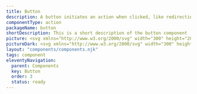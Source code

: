 ```yaml
---
title: Button
description: A button initiates an action when clicked, like redirecting to a new page or submitting a form. It's a key element for interaction and action.
componentType: action
packageName: button
shortDescription: This is a short description of the button component
picture: <svg xmlns="http://www.w3.org/2000/svg" width="300" height="200" fill="none" aria-labelledby="buttonTitle buttonDesc" role="img"><title id="buttonTitle">Illustration of button component.</title><desc id="buttonDesc">An illustrated button component representing button component card.</desc><path fill="#36F" d="M216.269 77H83.7313c-1.5694 0-2.8417 1.2723-2.8417 2.8417v40.3163c0 1.57 1.2723 2.842 2.8417 2.842H216.269c1.569 0 2.842-1.272 2.842-2.842V79.8417c0-1.5694-1.273-2.8417-2.842-2.8417Z"/><path fill="#F4F4F4" d="M119.075 108.5V93.3792h4.495c1.029 0 1.928.1228 2.697.3687.783.2459 1.39.6377 1.821 1.1755.445.5379.668 1.2524.668 2.1437 0 .753-.192 1.4368-.576 2.0515-.369.5992-.914 1.0144-1.637 1.2444v.093c.907.169 1.645.553 2.213 1.152.584.599.876 1.421.876 2.466 0 .984-.246 1.806-.738 2.467-.476.661-1.144 1.152-2.005 1.475-.86.323-1.859.484-2.996.484h-4.818Zm1.913-8.6898h2.236c1.291 0 2.221-.223 2.789-.6686.569-.4456.853-1.0526.853-1.8209 0-.876-.3-1.4983-.899-1.8671-.584-.3688-1.467-.5532-2.651-.5532h-2.328v4.9098Zm0 7.1688h2.628c1.306 0 2.32-.238 3.043-.715.722-.492 1.083-1.245 1.083-2.259 0-.937-.361-1.621-1.083-2.051-.707-.446-1.721-.669-3.043-.669h-2.628v5.694Zm14.727 1.798c-1.183 0-2.052-.369-2.605-1.107-.553-.753-.83-1.844-.83-3.273v-7.0994h1.913v6.8464c0 1.044.162 1.805.485 2.281.338.477.875.715 1.613.715.584 0 1.099-.146 1.544-.438.461-.307.953-.791 1.476-1.452v-7.9524h1.89V108.5h-1.568l-.161-1.752h-.069c-.523.615-1.076 1.107-1.66 1.475-.584.369-1.26.554-2.028.554Zm12.791 0c-1.198 0-2.036-.346-2.512-1.038-.461-.691-.692-1.59-.692-2.697v-6.2001h-1.659v-1.4291l1.752-.1152.23-3.1348h1.59v3.1348h3.02v1.5443h-3.02v6.2241c0 .691.123 1.229.369 1.613.261.369.715.553 1.36.553.2 0 .415-.03.646-.092.23-.077.438-.146.622-.207l.369 1.429c-.308.107-.646.199-1.014.276-.354.092-.707.139-1.061.139Zm7.338 0c-1.198 0-2.036-.346-2.512-1.038-.461-.691-.692-1.59-.692-2.697v-6.2001h-1.659v-1.4291l1.752-.1152.23-3.1348h1.591v3.1348h3.019v1.5443h-3.019v6.2241c0 .691.123 1.229.368 1.613.262.369.715.553 1.36.553.2 0 .415-.03.646-.092.23-.077.438-.146.622-.207l.369 1.429c-.307.107-.645.199-1.014.276-.354.092-.707.139-1.061.139Zm8.303 0c-.906 0-1.759-.231-2.558-.692-.784-.461-1.421-1.129-1.913-2.005-.477-.876-.715-1.929-.715-3.158 0-1.26.238-2.328.715-3.2041.492-.876 1.129-1.5444 1.913-2.0054.799-.461 1.652-.6915 2.558-.6915.922 0 1.775.2305 2.559.6915.784.461 1.414 1.1294 1.89 2.0054.492.8761.738 1.9441.738 3.2041 0 1.229-.246 2.282-.738 3.158-.476.876-1.106 1.544-1.89 2.005-.784.461-1.637.692-2.559.692Zm0-1.568c.969 0 1.745-.392 2.329-1.175.599-.799.898-1.837.898-3.112 0-1.291-.299-2.336-.898-3.135-.584-.7991-1.36-1.1986-2.329-1.1986-.952 0-1.728.3995-2.328 1.1986-.599.799-.899 1.844-.899 3.135 0 1.275.3 2.313.899 3.112.6.783 1.376 1.175 2.328 1.175Zm8.137 1.291V97.2976h1.567l.162 1.6135h.069c.538-.5378 1.106-.9835 1.706-1.3369.599-.3688 1.283-.5532 2.051-.5532 1.183 0 2.044.3765 2.582 1.1294.553.7376.829 1.821.829 3.2506v7.099h-1.89v-6.846c0-1.045-.169-1.8055-.507-2.2819-.338-.4764-.876-.7146-1.613-.7146-.569 0-1.084.146-1.545.438-.445.292-.952.7222-1.521 1.2905v8.114h-1.89Z"/><path stroke="#36F" stroke-width="2" d="M216.269 77H83.7313c-1.5694 0-2.8417 1.2723-2.8417 2.8417v40.3163c0 1.57 1.2723 2.842 2.8417 2.842H216.269c1.569 0 2.842-1.272 2.842-2.842V79.8417c0-1.5694-1.273-2.8417-2.842-2.8417Z"/></svg>
pictureDark: <svg xmlns="http://www.w3.org/2000/svg" width="300" height="200" fill="none" aria-labelledby="buttonDarkTitle buttonDarkDesc" role="img"><title id="buttonDarkTitle">Illustration of button component.</title><desc id="buttonDarkDesc">An illustrated button component representing button component card.</desc><path fill="#5985FF" d="M216.269 77H83.7313c-1.5694 0-2.8417 1.2723-2.8417 2.8417v40.3163c0 1.57 1.2723 2.842 2.8417 2.842H216.269c1.569 0 2.842-1.272 2.842-2.842V79.8417c0-1.5694-1.273-2.8417-2.842-2.8417Z"/><path fill="#222" d="M119.075 108.5V93.3792h4.495c1.029 0 1.928.1228 2.697.3687.783.2459 1.39.6377 1.821 1.1755.445.5379.668 1.2524.668 2.1437 0 .753-.192 1.4368-.576 2.0515-.369.5992-.914 1.0144-1.637 1.2444v.093c.907.169 1.645.553 2.213 1.152.584.599.876 1.421.876 2.466 0 .984-.246 1.806-.738 2.467-.476.661-1.144 1.152-2.005 1.475-.86.323-1.859.484-2.996.484h-4.818Zm1.913-8.6898h2.236c1.291 0 2.221-.223 2.789-.6686.569-.4456.853-1.0526.853-1.8209 0-.876-.3-1.4983-.899-1.8671-.584-.3688-1.467-.5532-2.651-.5532h-2.328v4.9098Zm0 7.1688h2.628c1.306 0 2.32-.238 3.043-.715.722-.492 1.083-1.245 1.083-2.259 0-.937-.361-1.621-1.083-2.051-.707-.446-1.721-.669-3.043-.669h-2.628v5.694Zm14.727 1.798c-1.183 0-2.052-.369-2.605-1.107-.553-.753-.83-1.844-.83-3.273v-7.0994h1.913v6.8464c0 1.044.162 1.805.485 2.281.338.477.875.715 1.613.715.584 0 1.099-.146 1.544-.438.461-.307.953-.791 1.476-1.452v-7.9524h1.89V108.5h-1.568l-.161-1.752h-.069c-.523.615-1.076 1.107-1.66 1.475-.584.369-1.26.554-2.028.554Zm12.791 0c-1.198 0-2.036-.346-2.512-1.038-.461-.691-.692-1.59-.692-2.697v-6.2001h-1.659v-1.4291l1.752-.1152.23-3.1348h1.59v3.1348h3.02v1.5443h-3.02v6.2241c0 .691.123 1.229.369 1.613.261.369.715.553 1.36.553.2 0 .415-.03.646-.092.23-.077.438-.146.622-.207l.369 1.429c-.308.107-.646.199-1.014.276-.354.092-.707.139-1.061.139Zm7.338 0c-1.198 0-2.036-.346-2.512-1.038-.461-.691-.692-1.59-.692-2.697v-6.2001h-1.659v-1.4291l1.752-.1152.23-3.1348h1.591v3.1348h3.019v1.5443h-3.019v6.2241c0 .691.123 1.229.368 1.613.262.369.715.553 1.36.553.2 0 .415-.03.646-.092.23-.077.438-.146.622-.207l.369 1.429c-.307.107-.645.199-1.014.276-.354.092-.707.139-1.061.139Zm8.303 0c-.906 0-1.759-.231-2.558-.692-.784-.461-1.421-1.129-1.913-2.005-.477-.876-.715-1.929-.715-3.158 0-1.26.238-2.328.715-3.2041.492-.876 1.129-1.5444 1.913-2.0054.799-.461 1.652-.6915 2.558-.6915.922 0 1.775.2305 2.559.6915.784.461 1.414 1.1294 1.89 2.0054.492.8761.738 1.9441.738 3.2041 0 1.229-.246 2.282-.738 3.158-.476.876-1.106 1.544-1.89 2.005-.784.461-1.637.692-2.559.692Zm0-1.568c.969 0 1.745-.392 2.329-1.175.599-.799.898-1.837.898-3.112 0-1.291-.299-2.336-.898-3.135-.584-.7991-1.36-1.1986-2.329-1.1986-.952 0-1.728.3995-2.328 1.1986-.599.799-.899 1.844-.899 3.135 0 1.275.3 2.313.899 3.112.6.783 1.376 1.175 2.328 1.175Zm8.137 1.291V97.2976h1.567l.162 1.6135h.069c.538-.5378 1.106-.9835 1.706-1.3369.599-.3688 1.283-.5532 2.051-.5532 1.183 0 2.044.3765 2.582 1.1294.553.7376.829 1.821.829 3.2506v7.099h-1.89v-6.846c0-1.045-.169-1.8055-.507-2.2819-.338-.4764-.876-.7146-1.613-.7146-.569 0-1.084.146-1.545.438-.445.292-.952.7222-1.521 1.2905v8.114h-1.89Z"/><path stroke="#5985FF" stroke-width="2" d="M216.269 77H83.7313c-1.5694 0-2.8417 1.2723-2.8417 2.8417v40.3163c0 1.57 1.2723 2.842 2.8417 2.842H216.269c1.569 0 2.842-1.272 2.842-2.842V79.8417c0-1.5694-1.273-2.8417-2.842-2.8417Z"/></svg>
layout: "components/components.njk"
tags: component
eleventyNavigation:
  parent: Components
  key: Button
  order: 3
  status: ready
---
```

